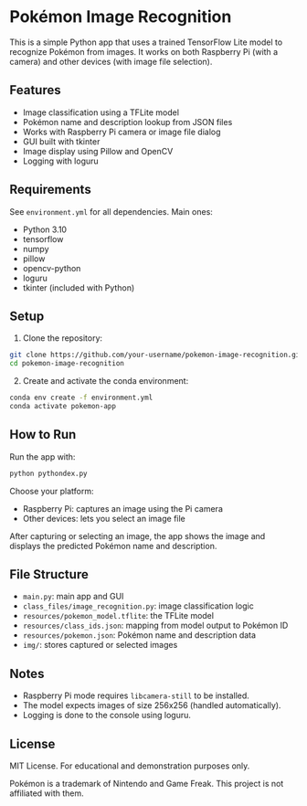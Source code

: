 # Pokémon Image Recognition
This is a simple Python app that uses a trained TensorFlow Lite model to recognize Pokémon from images. It works on both Raspberry Pi (with a camera) and other devices (with image file selection).
## Features
- Image classification using a TFLite model
- Pokémon name and description lookup from JSON files
- Works with Raspberry Pi camera or image file dialog
- GUI built with tkinter
- Image display using Pillow and OpenCV
- Logging with loguru
## Requirements
See `environment.yml` for all dependencies. Main ones:

- Python 3.10
- tensorflow
- numpy
- pillow
- opencv-python
- loguru
- tkinter (included with Python)
## Setup
1. Clone the repository:
```bash
git clone https://github.com/your-username/pokemon-image-recognition.git
cd pokemon-image-recognition
```
2. Create and activate the conda environment:
```bash
conda env create -f environment.yml
conda activate pokemon-app
```
## How to Run
Run the app with:
```bash
python pythondex.py
```
Choose your platform:
- Raspberry Pi: captures an image using the Pi camera
- Other devices: lets you select an image file

After capturing or selecting an image, the app shows the image and displays the predicted Pokémon name and description.

## File Structure

- `main.py`: main app and GUI
- `class_files/image_recognition.py`: image classification logic
- `resources/pokemon_model.tflite`: the TFLite model
- `resources/class_ids.json`: mapping from model output to Pokémon ID
- `resources/pokemon.json`: Pokémon name and description data
- `img/`: stores captured or selected images

## Notes

- Raspberry Pi mode requires `libcamera-still` to be installed.
- The model expects images of size 256x256 (handled automatically).
- Logging is done to the console using loguru.

## License

MIT License. For educational and demonstration purposes only.

Pokémon is a trademark of Nintendo and Game Freak. This project is not affiliated with them.